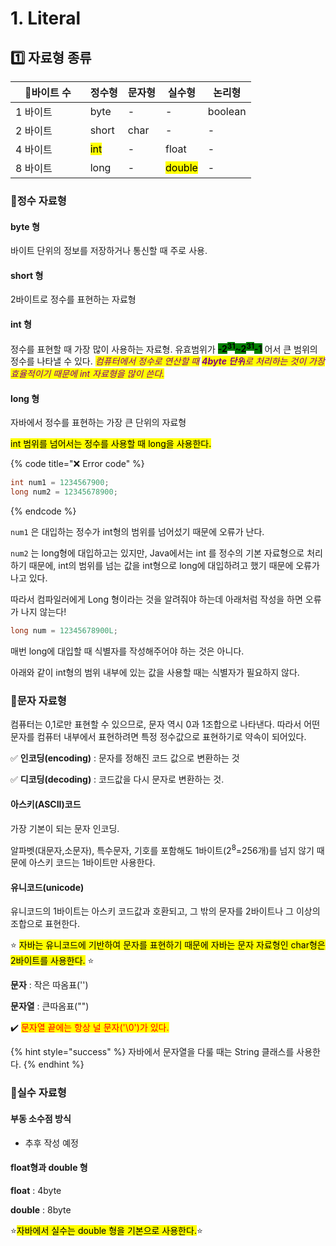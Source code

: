 # 1. Literal

## 1️⃣ 자료형 종류

<table><thead><tr><th width="103.66668701171875">🌮바이트 수</th><th>정수형</th><th>문자형</th><th>실수형</th><th>논리형</th></tr></thead><tbody><tr><td>1 바이트</td><td>byte</td><td>-</td><td>-</td><td>boolean</td></tr><tr><td>2 바이트</td><td>short</td><td>char</td><td>-</td><td>-</td></tr><tr><td>4 바이트</td><td><mark style="background-color:yellow;">int</mark></td><td>-</td><td>float</td><td>-</td></tr><tr><td>8 바이트</td><td>long</td><td>-</td><td><mark style="background-color:yellow;">double</mark></td><td>-</td></tr></tbody></table>

### 🔹정수 자료형

#### byte 형

바이트 단위의 정보를 저장하거나 통신할 때 주로 사용.

#### short 형

2바이트로 정수를 표현하는 자료형

#### int 형

정수를 표현할 때 가장 많이 사용하는 자료형. 유효범위가 <mark style="background-color:green;">**-2**</mark><sup><mark style="background-color:green;">**31**<mark style="background-color:green;"></sup><mark style="background-color:green;">**\~2**</mark><sup><mark style="background-color:green;">**31**<mark style="background-color:green;"></sup><mark style="background-color:green;">**-1**</mark> 어서 큰 범위의 정수를 나타낼 수 있다. _<mark style="color:purple;">컴퓨터에서 정수로 연산할 때</mark> <mark style="color:purple;"></mark><mark style="color:purple;">**4byte 단위**</mark><mark style="color:purple;">로 처리하는 것이 가장 효율적이기 때문에 int 자료형을 많이 쓴다.</mark>_

#### long 형

자바에서 정수를 표현하는 가장 큰 단위의 자료형

<mark style="background-color:yellow;">int 범위를 넘어서는 정수를 사용할 때 long을 사용한다.</mark>

{% code title="❌ Error code" %}
```java
int num1 = 1234567900;
long num2 = 12345678900;
```
{% endcode %}

`num1` 은 대입하는 정수가 int형의 범위를 넘어섰기 때문에 오류가 난다.

`num2` 는 long형에 대입하고는 있지만, Java에서는 int 를 정수의 기본 자료형으로 처리하기 때문에, int의 범위를 넘는 값을 int형으로 long에 대입하려고 했기 때문에 오류가 나고 있다.

따라서 컴파일러에게 Long 형이라는 것을 알려줘야 하는데 아래처럼 작성을 하면 오류가 나지 않는다!

```java
long num = 12345678900L;
```

매번 long에 대입할 때 식별자를 작성해주어야 하는 것은 아니다.

아래와 같이 int형의 범위 내부에 있는 값을 사용할 때는 식별자가 필요하지 않다.



### 🔹문자 자료형

컴퓨터는 0,1로만 표현할 수 있으므로, 문자 역시 0과 1조합으로 나타낸다. 따라서 어떤 문자를 컴퓨터 내부에서 표현하려면 특정 정수값으로 표현하기로 약속이 되어있다.

✅ **인코딩(encoding)** : 문자를 정해진 코드 값으로 변환하는 것

✅ **디코딩(decoding)** : 코드값을 다시 문자로 변환하는 것.

#### 아스키(ASCII)코드

가장 기본이 되는 문자 인코딩.

알파벳(대문자,소문자), 특수문자, 기호를 포함해도 1바이트(2<sup>8</sup>=256개)를 넘지 않기 때문에 아스키 코드는 1바이트만 사용한다.

#### 유니코드(unicode)

유니코드의 1바이트는 아스키 코드값과 호환되고, 그 밖의 문자를 2바이트나 그 이상의 조합으로 표현한다.

⭐ <mark style="background-color:yellow;">자바는 유니코드에 기반하여 문자를 표현하기 때문에 자바는 문자 자료형인 char형은 2바이트를 사용한다.</mark> ⭐

**문자** : 작은 따옴표('')

**문자열** : 큰따옴표("")

&#x20;✔️ <mark style="color:red;">문자열 끝에는 항상 널 문자('\0')가 있다.</mark>

{% hint style="success" %}
자바에서 문자열을 다룰 때는 String 클래스를 사용한다.
{% endhint %}

### 🔹실수 자료형

#### 부동 소수점 방식

* 추후 작성 예정

#### float형과 double 형

**float** : 4byte

**double** : 8byte

⭐<mark style="background-color:yellow;">자바에서 실수는 double 형을 기본으로 사용한다.</mark>⭐

